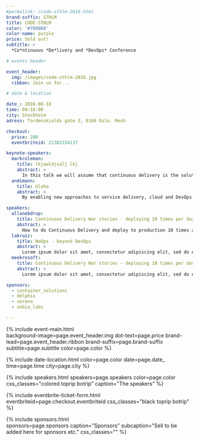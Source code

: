 ```yaml
---
#permalink: /code-sthlm-2016.html
brand-suffix: STHLM
title: CODE-STHLM
color: '#780068'
color-name: purple
price: Sold out!
subtitle: >
  *Co*ntinuous *De*livery and *DevOps* Conference

# events header

event_header:
  img: /images/code-sthlm-2016.jpg
  ribbon: Join us for...

# date & location

date_: 2016-08-18
time: 09—18:00
city: Stockholm
adress: Tordenskiolds gate 3, 0160 Oslo. Mesh

checkout:
  price: 200
  eventbriteid: 21382334137

keynote-speakers:
  markcoleman:
    title: lkjawldjsalj lkj
    abstract: >
      In this talk we will assume that continuous delivery is the solution to your problem and will discover through various stories which character traits should be present in your team members if they are to build and deliver cutting edge software. We will conclude with suggestions on how to build such a team.This is a non-technical talk for anyone who is managing, or is a member of, a team who are trying to implement continuous delivery.
  andimann:
    title: blaha
    abstract: >
      By enabling new approaches to service delivery, cloud and DevOps together are delivering even greater speed, agility, and efficiency. No wonder leading innovators are adopting DevOps and cloud together! This presentation will explore the synergies in these two approaches, with practical tips, techniques, research data, war stories, case studies, and recommendations.

speakers:
  allanebdrup:
    title: Continuous Delivery War stories - deploying 10 times per day
    abstract: >
      How to do Continuous Delivery and deploy to production 10 times a day or more. The techniques in the talk can be used no matter if you are on an Open Source technology stack or not.
  lakruzz:
    title: NoOps - beyond DevOps
    abstract: >
      Lorem ipsum dolor sit amet, consectetur adipiscing elit, sed do eiusmod tempor incididunt ut labore et dolore magna aliqua. Ut enim ad minim veniam, quis nostrud exercitation ullamco laboris nisi ut aliquip
  meekrosoft:
    title: Continuous Delivery War stories - deploying 10 times per day
    abstract: >
      Lorem ipsum dolor sit amet, consectetur adipiscing elit, sed do eiusmod tempor incididunt ut labore et dolore magna aliqua. Ut enim ad minim veniam, quis nostrud exercitation ullamco laboris nisi ut aliquip

sponsors:
  - container_solutions
  - delphix
  - serena
  - xebia_labs

---
```


{% include event-main.html  
background-image=page.event_header.img 
dot-text=page.price 
brand-lead=page.event_header.ribbon 
brand-suffix=page.brand-suffix 
subtitle=page.subtitle 
color=page.color %}

{% include date-location.html 
color=page.color 
date=page.date_ 
time=page.time 
city=page.city %}

{% include speakers.html 
speakers=page.speakers 
color=page.color 
css_classes="colored toprip botrip" 
caption="The speakers" %}

{% include eventbrite-ticket-form.html  
eventbriteid=page.checkout.eventbriteid 
css_classes="black toprip botrip" %}

{% include sponsors.html  
sponsors=page.sponsors
caption="Sponsors"
subcaption="Sell to be added here for sponsors etc."
css_classes="" %}
